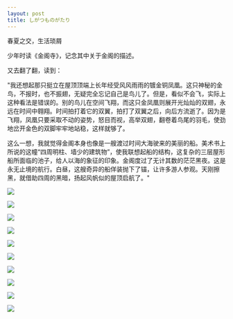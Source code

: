 ```yaml
---
layout: post
title: しがつものがたり
---
```


春夏之交，生活琐屑

少年时读《金阁寺》，记念其中关于金阁的描述。

又去翻了翻，读到：

"我还想起那只挺立在屋顶顶端上长年经受风风雨雨的镀金铜凤凰。这只神秘的金鸟，不报时，也不振翅，无疑完全忘记自己是鸟儿了。但是，看似不会飞，实际上这种看法是错误的。别的鸟儿在空间飞翔，而这只金凤凰则展开光灿灿的双翅，永远在时间中翱翔。时间拍打着它的双翼，拍打了双翼之后，向后方流逝了。因为是飞翔，凤凰只要采取不动的姿势，怒目而视，高举双翅，翻卷着鸟尾的羽毛，使劲地岔开金色的双脚牢牢地站稳，这样就够了。

这么一想，我就觉得金阁本身也像是一艘渡过时间大海驶来的美丽的船。美术书上所说的这幢“四周明柱、墙少的建筑物”，使我联想起船的结构，这复杂的三层屋形船所面临的池子，给人以海的象征的印象。金阁度过了无计其数的茫茫黑夜。这是永无止境的航行。白昼，这艘奇异的船佯装抛下了锚，让许多游人参观。天刚擦黑，就借助四周的黑暗，扬起风帆似的屋顶启航了。"

![](https://i.postimg.cc/Cx88dLcv/20190430-DSCF0800.jpg)

![](https://i.postimg.cc/W1V92KnJ/20190428-IMG-3093.jpg)

![](https://i.postimg.cc/fbnMTMPf/20190429-DSCF0745.jpg)

![](https://i.postimg.cc/bdct97J0/20190428-DSCF0641.jpg)

![](https://i.postimg.cc/Ss4QVm7x/20190429-DSCF0698.jpg)

![](https://i.postimg.cc/3xHK3KVC/20190428-IMG-3095.jpg)

![](https://i.postimg.cc/fTPwpcjF/20190430-DSCF0839.jpg)

![](https://i.postimg.cc/0yJ8szVN/20190430-DSCF0895.jpg)

![](https://i.postimg.cc/BZYsPTy6/20190501-DSCF0924.jpg)

![](https://i.postimg.cc/KvpzFSF0/20190501-IMG-3139.jpg)
